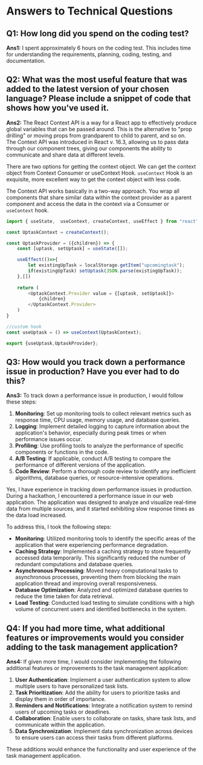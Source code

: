 # Answers to Technical Questions

## Q1: How long did you spend on the coding test?

**Ans1:**
I spent approximately 6 hours on the coding test. This includes time for understanding the requirements, planning, coding, testing, and documentation.

## Q2: What was the most useful feature that was added to the latest version of your chosen language? Please include a snippet of code that shows how you've used it.

**Ans2:**
The React Context API is a way for a React app to effectively produce global variables that can be passed around. This is the alternative to "prop drilling" or moving props from grandparent to child to parent, and so on. The Context API was introduced in React v. 16.3, allowing us to pass data through our component trees, giving our components the ability to communicate and share data at different levels.

There are two options for getting the context object. We can get the context object from Context Consumer or useContext Hook. `useContext` Hook is an exquisite, more excellent way to get the context object with less code.

The Context API works basically in a two-way approach. You wrap all components that share similar data within the context provider as a parent component and access the data in the context via a Consumer or `useContext` hook.

```javascript
import { useState,  useContext, createContext, useEffect } from "react";

const UptaskContext = createContext();

const UptaskProvider = ({children}) => {
    const [uptask, setUptask] = useState([]);

    useEffect(()=>{
        let existingUpTask = localStorage.getItem("upcomingtask");
        if(existingUpTask) setUptask(JSON.parse(existingUpTask));
    },[])
    
    return (
        <UptaskContext.Provider value = {[uptask, setUptask]}>
            {children}
        </UptaskContext.Provider>
    )
} 

//custom hook
const useUptask = () => useContext(UptaskContext);

export {useUptask,UptaskProvider};
```



## Q3: How would you track down a performance issue in production? Have you ever had to do this?

**Ans3:**
To track down a performance issue in production, I would follow these steps:

1. **Monitoring**: Set up monitoring tools to collect relevant metrics such as response time, CPU usage, memory usage, and database queries.
2. **Logging**: Implement detailed logging to capture information about the application's behavior, especially during peak times or when performance issues occur.
3. **Profiling**: Use profiling tools to analyze the performance of specific components or functions in the code.
4. **A/B Testing**: If applicable, conduct A/B testing to compare the performance of different versions of the application.
5. **Code Review**: Perform a thorough code review to identify any inefficient algorithms, database queries, or resource-intensive operations.

Yes, I have experience in tracking down performance issues in production. During a hackathon, I encountered a performance issue in our web application. The application was designed to analyze and visualize real-time data from multiple sources, and it started exhibiting slow response times as the data load increased.

To address this, I took the following steps:

- **Monitoring**: Utilized monitoring tools to identify the specific areas of the application that were experiencing performance degradation.
- **Caching Strategy**: Implemented a caching strategy to store frequently accessed data temporarily. This significantly reduced the number of redundant computations and database queries.
- **Asynchronous Processing**: Moved heavy computational tasks to asynchronous processes, preventing them from blocking the main application thread and improving overall responsiveness.
- **Database Optimization**: Analyzed and optimized database queries to reduce the time taken for data retrieval.
- **Load Testing**: Conducted load testing to simulate conditions with a high volume of concurrent users and identified bottlenecks in the system.

## Q4: If you had more time, what additional features or improvements would you consider adding to the task management application?

**Ans4:**
If given more time, I would consider implementing the following additional features or improvements to the task management application:

1. **User Authentication**: Implement a user authentication system to allow multiple users to have personalized task lists.
2. **Task Prioritization**: Add the ability for users to prioritize tasks and display them in order of importance.
3. **Reminders and Notifications**: Integrate a notification system to remind users of upcoming tasks or deadlines.
4. **Collaboration**: Enable users to collaborate on tasks, share task lists, and communicate within the application.
5. **Data Synchronization**: Implement data synchronization across devices to ensure users can access their tasks from different platforms.

These additions would enhance the functionality and user experience of the task management application.